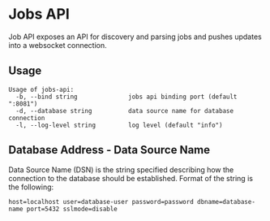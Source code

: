 # Jobs API

Job API exposes an API for discovery and parsing jobs and pushes updates into a websocket connection.

## Usage

```
Usage of jobs-api:
  -b, --bind string              jobs api binding port (default ":8081")
  -d, --database string          data source name for database connection
  -l, --log-level string         log level (default "info")
```

## Database Address - Data Source Name

Data Source Name (DSN) is the string specified describing how the connection to the database should be established.
Format of the string is the following:

```
host=localhost user=database-user password=password dbname=database-name port=5432 sslmode=disable
```
